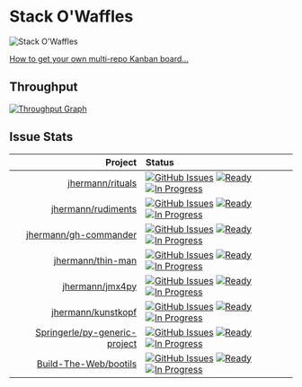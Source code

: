 # Stack O'Waffles

![Stack O'Waffles](https://raw.githubusercontent.com/jhermann/Stack-O-Waffles/master/waffles.png)

[How to get your own multi-repo Kanban board…](https://waffle.io/blog/2014/04/23/get-more-done-with-multi-repo-support/)


## Throughput

[![Throughput Graph](https://graphs.waffle.io/jhermann/stack-o-waffles/throughput.svg)](https://waffle.io/jhermann/stack-o-waffles/metrics)


## Issue Stats

Project | Status
----: | :----
[jhermann/rituals](https://github.com/jhermann/rituals) | [![GitHub Issues](https://img.shields.io/github/issues/jhermann/rituals.svg)](https://github.com/jhermann/rituals/issues) [![Ready](https://badge.waffle.io/jhermann/rituals.png?label=ready&title=Ready)](https://waffle.io/jhermann/stack-o-waffles) [![In Progress](https://badge.waffle.io/jhermann/rituals.png?label=in+progress&title=In+Progress)](https://waffle.io/jhermann/stack-o-waffles)
[jhermann/rudiments](https://github.com/jhermann/rudiments) | [![GitHub Issues](https://img.shields.io/github/issues/jhermann/rudiments.svg)](https://github.com/jhermann/rudiments/issues) [![Ready](https://badge.waffle.io/jhermann/rudiments.png?label=ready&title=Ready)](https://waffle.io/jhermann/stack-o-waffles) [![In Progress](https://badge.waffle.io/jhermann/rudiments.png?label=in+progress&title=In+Progress)](https://waffle.io/jhermann/stack-o-waffles)
[jhermann/gh-commander](https://github.com/jhermann/gh-commander) | [![GitHub Issues](https://img.shields.io/github/issues/jhermann/gh-commander.svg)](https://github.com/jhermann/gh-commander/issues) [![Ready](https://badge.waffle.io/jhermann/gh-commander.png?label=ready&title=Ready)](https://waffle.io/jhermann/stack-o-waffles) [![In Progress](https://badge.waffle.io/jhermann/gh-commander.png?label=in+progress&title=In+Progress)](https://waffle.io/jhermann/stack-o-waffles)
[jhermann/thin-man](https://github.com/jhermann/thin-man) | [![GitHub Issues](https://img.shields.io/github/issues/jhermann/thin-man.svg)](https://github.com/jhermann/thin-man/issues) [![Ready](https://badge.waffle.io/jhermann/thin-man.png?label=ready&title=Ready)](https://waffle.io/jhermann/stack-o-waffles) [![In Progress](https://badge.waffle.io/jhermann/thin-man.png?label=in+progress&title=In+Progress)](https://waffle.io/jhermann/stack-o-waffles)
[jhermann/jmx4py](https://github.com/jhermann/jmx4py) | [![GitHub Issues](https://img.shields.io/github/issues/jhermann/jmx4py.svg)](https://github.com/jhermann/jmx4py/issues) [![Ready](https://badge.waffle.io/jhermann/jmx4py.png?label=ready&title=Ready)](https://waffle.io/jhermann/stack-o-waffles) [![In Progress](https://badge.waffle.io/jhermann/jmx4py.png?label=in+progress&title=In+Progress)](https://waffle.io/jhermann/stack-o-waffles)
[jhermann/kunstkopf](https://github.com/jhermann/kunstkopf) | [![GitHub Issues](https://img.shields.io/github/issues/jhermann/kunstkopf.svg)](https://github.com/jhermann/kunstkopf/issues) [![Ready](https://badge.waffle.io/jhermann/kunstkopf.png?label=ready&title=Ready)](https://waffle.io/jhermann/stack-o-waffles) [![In Progress](https://badge.waffle.io/jhermann/kunstkopf.png?label=in+progress&title=In+Progress)](https://waffle.io/jhermann/stack-o-waffles)
[Springerle/py-generic-project](https://github.com/Springerle/py-generic-project) | [![GitHub Issues](https://img.shields.io/github/issues/Springerle/py-generic-project.svg)](https://github.com/Springerle/py-generic-project/issues) [![Ready](https://badge.waffle.io/Springerle/py-generic-project.png?label=ready&title=Ready)](https://waffle.io/jhermann/stack-o-waffles) [![In Progress](https://badge.waffle.io/Springerle/py-generic-project.png?label=in+progress&title=In+Progress)](https://waffle.io/jhermann/stack-o-waffles)
[Build-The-Web/bootils](https://github.com/Build-The-Web/bootils) | [![GitHub Issues](https://img.shields.io/github/issues/Build-The-Web/bootils.svg)](https://github.com/Build-The-Web/bootils/issues) [![Ready](https://badge.waffle.io/Build-The-Web/bootils.png?label=ready&title=Ready)](https://waffle.io/jhermann/stack-o-waffles) [![In Progress](https://badge.waffle.io/Build-The-Web/bootils.png?label=in+progress&title=In+Progress)](https://waffle.io/jhermann/stack-o-waffles)
